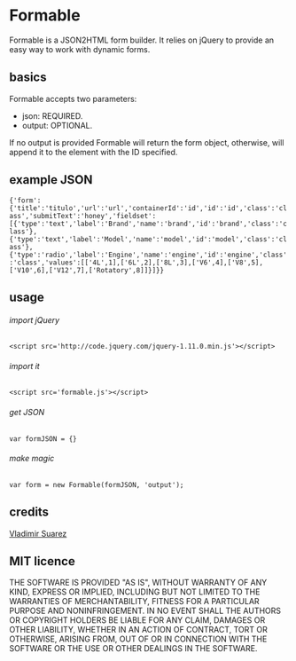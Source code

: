 # Formable

Formable is a JSON2HTML form builder. It relies on jQuery to provide an easy way to work with dynamic forms.

## basics
Formable accepts two parameters:

+ json: REQUIRED.
+ output: OPTIONAL.

If no output is provided Formable will return the form object, otherwise, will append it to the element with the ID specified.

## example JSON
`{'form':{'title':'titulo','url':'url','containerId':'id','id':'id','class':'class','submitText':'honey','fieldset':[{'type':'text','label':'Brand','name':'brand','id':'brand','class':'class'},{'type':'text','label':'Model','name':'model','id':'model','class':'class'},{'type':'radio','label':'Engine','name':'engine','id':'engine','class':'class','values':[['4L',1],['6L',2],['8L',3],['V6',4],['V8',5],['V10',6],['V12',7],['Rotatory',8]]}]}}`

## usage
###### import jQuery
`<script src='http://code.jquery.com/jquery-1.11.0.min.js'></script>`

###### import it
`<script src='formable.js'></script>`

###### get JSON
`var formJSON = {}`

###### make magic
`var form = new Formable(formJSON, 'output');`

## credits  
[Vladimir Suarez](https://github.com/ls-vla)

## MIT licence
THE SOFTWARE IS PROVIDED "AS IS", WITHOUT WARRANTY OF ANY KIND, EXPRESS OR
IMPLIED, INCLUDING BUT NOT LIMITED TO THE WARRANTIES OF MERCHANTABILITY,
FITNESS FOR A PARTICULAR PURPOSE AND NONINFRINGEMENT. IN NO EVENT SHALL THE
AUTHORS OR COPYRIGHT HOLDERS BE LIABLE FOR ANY CLAIM, DAMAGES OR OTHER
LIABILITY, WHETHER IN AN ACTION OF CONTRACT, TORT OR OTHERWISE, ARISING FROM,
OUT OF OR IN CONNECTION WITH THE SOFTWARE OR THE USE OR OTHER DEALINGS IN
THE SOFTWARE.